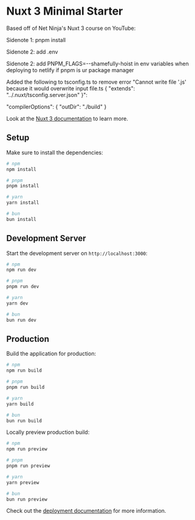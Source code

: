 # Nuxt 3 Minimal Starter

Based off of Net Ninja's Nuxt 3 course on YouTube:

Sidenote 1:
pnpm install

Sidenote 2:
add .env

Sidenote 2: add PNPM_FLAGS=--shamefully-hoist in env variables when deploying to netlify if pnpm is ur package manager

Added the following to tsconfig.ts to remove error "Cannot write file '.js' because it would overwrite input file.ts { "extends": "../.nuxt/tsconfig.server.json" }":

"compilerOptions": {
    "outDir": "./build"
}

Look at the [Nuxt 3 documentation](https://nuxt.com/docs/getting-started/introduction) to learn more.

## Setup

Make sure to install the dependencies:

```bash
# npm
npm install

# pnpm
pnpm install

# yarn
yarn install

# bun
bun install
```

## Development Server

Start the development server on `http://localhost:3000`:

```bash
# npm
npm run dev

# pnpm
pnpm run dev

# yarn
yarn dev

# bun
bun run dev
```

## Production

Build the application for production:

```bash
# npm
npm run build

# pnpm
pnpm run build

# yarn
yarn build

# bun
bun run build
```

Locally preview production build:

```bash
# npm
npm run preview

# pnpm
pnpm run preview

# yarn
yarn preview

# bun
bun run preview
```

Check out the [deployment documentation](https://nuxt.com/docs/getting-started/deployment) for more information.
